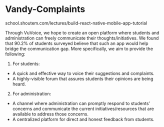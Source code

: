 # Vandy-Complaints

school.shoutem.com/lectures/build-react-native-mobile-app-tutorial

Through VuVoice, we hope to create an open platform where students and administration can freely communicate their thoughts/initiatives. We found that 90.2% of students surveyed believe that such an app would help bridge the communication gap. More specifically, we aim to provide the following: 

1) For students: 
- A quick and effective way to voice their suggestions and complaints.
- A highly-visible forum that assures students their opinions are being heard.

2) For administration:
- A channel where administration can promptly respond to students’ concerns and communicate the current initiatives/resources that are available to address those concerns. 
- A centralized platform for direct and honest feedback from students.



